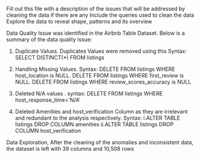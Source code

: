 Fill out this file with a description of the issues that will be addressed by cleaning the data if there are any
Include the queries used to clean the data
Explore the data to reveal shape, patterns and its overview 

Data Quality Issue was identified in the Airbnb Table Dataset. Below is a summary of the data quality issue:

1. Duplicate Values. Duplicates Values were removed using this Syntax:
 SELECT DISTINCT(*) FROM listings

2. Handling Missing Values. Syntax:
DELETE FROM listings WHERE host_location is NULL.
DELETE FROM listings WHERE first_review is NULL.
DELETE FROM listings WHERE review_scores_accuracy is NULL

4. Deleted N/A values . syntax:
DELETE FROM listings
WHERE host_response_time='N/A'


5. Deleted Amenities and host_verification Column as they are irrelevant and redundant to the analysis respectively. Syntax:
i.ALTER TABLE listings
DROP COLUMN amenities
ii.ALTER TABLE listings
DROP COLUMN host_verification

Data Exploration,
After the cleaning of the anomalies and inconsistent data, the dataset is left with 39 columns and 10,508 rows


			


